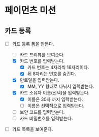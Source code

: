 # 페이먼츠 미션

## 카드 등록

- [ ] 카드 등록 폼을 만든다.

  - [ ] 카드 프리뷰를 보여준다.
  - [x] 카드 번호를 입력받는다.
    - [x] 카드 번호는 4자리씩 16자리이다.
    - [x] 뒤 8자리는 번호를 숨긴다.
  - [x] 만료일을 입력받는다.
    - [x] MM, YY 형태로 나눠서 입력받는다.
  - [x] 카드 소유자 이름(선택)을 입력받는다.
    - [x] 이름은 30자 까지 입력받는다.
    - [ ] 이름은 선택적으로 입력받는다.
  - [ ] 보안 코드를 입력받는다.
  - [ ] 카드 비밀번호를 입력받는다.

- [ ] 카드 목록을 보여준다.
